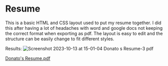 # Resume
This is a basic HTML and CSS layout used to put my resume together.
I did this after having a lot of headaches with word and google docs not keeping the correct format when exporting as pdf.
The layout is easy to edit and the structure can be easily change to fit different styles.

Results:
![Screenshot 2023-10-13 at 15-01-04 Donato s Resume-3 pdf](https://github.com/theelevators/ResumeStuff/assets/121846740/58c97f16-04dd-490c-b0a2-726ef1a0a4e1)


[Donato's Resume.pdf](https://github.com/theelevators/ResumeStuff/files/12899756/Donato.s.Resume.pdf)

